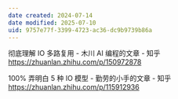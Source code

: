 ```yaml
---
date created: 2024-07-14
date modified: 2025-07-10
uid: 9757e77f-3399-4723-ac36-dc9b9739b86a
---
```


彻底理解 IO 多路复用 - 木川 AI 编程的文章 - 知乎  
https://zhuanlan.zhihu.com/p/150972878

100% 弄明白 5 种 IO 模型 - 勤劳的小手的文章 - 知乎  
https://zhuanlan.zhihu.com/p/115912936
